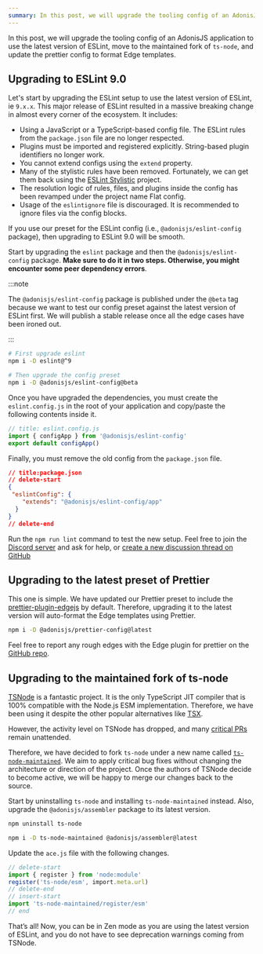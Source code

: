 ```yaml
---
summary: In this post, we will upgrade the tooling config of an AdonisJS application to use the latest version of ESLint, move to the maintained fork of TSNode, and update the prettier config to format Edge templates.
---
```


In this post, we will upgrade the tooling config of an AdonisJS application to use the latest version of ESLint, move to the maintained fork of `ts-node`, and update the prettier config to format Edge templates.

## Upgrading to ESLint 9.0

Let's start by upgrading the ESLint setup to use the latest version of ESLint, ie `9.x.x`. This major release of ESLint resulted in a massive breaking change in almost every corner of the ecosystem. It includes:

- Using a JavaScript or a TypeScript-based config file. The ESLint rules from the `package.json` file are no longer respected.
- Plugins must be imported and registered explicitly. String-based plugin identifiers no longer work.
- You cannot extend configs using the `extend` property.
- Many of the stylistic rules have been removed. Fortunately, we can get them back using the [ESLint Stylistic](https://eslint.style/) project.
- The resolution logic of rules, files, and plugins inside the config has been revamped under the project name Flat config.
- Usage of the `eslintignore` file is discouraged. It is recommended to ignore files via the config blocks.

If you use our preset for the ESLint config (i.e., `@adonisjs/eslint-config` package), then upgrading to ESLint 9.0 will be smooth. 

Start by upgrading the `eslint` package and then the `@adonisjs/eslint-config` package. **Make sure to do it in two steps. Otherwise, you might encounter some peer dependency errors**.


:::note

The `@adonisjs/eslint-config` package is published under the `@beta` tag because we want to test our config preset against the latest version of ESLint first. We will publish a stable release once all the edge cases have been ironed out.

:::

```sh
# First upgrade eslint
npm i -D eslint@^9

# Then upgrade the config preset
npm i -D @adonisjs/eslint-config@beta
```

Once you have upgraded the dependencies, you must create the `eslint.config.js` in the root of your application and copy/paste the following contents inside it.

```ts
// title: eslint.config.js
import { configApp } from '@adonisjs/eslint-config'
export default configApp()
```

Finally, you must remove the old config from the `package.json` file.

```json
// title:package.json
// delete-start
{
 "eslintConfig": {
    "extends": "@adonisjs/eslint-config/app"
  }
}
// delete-end
```

Run the `npm run lint` command to test the new setup. Feel free to join the [Discord server](https://discord.gg/vDcEjq6) and ask for help, or [create a new discussion thread on GitHub](https://github.com/orgs/adonisjs/discussions/new?category=help)

## Upgrading to the latest preset of Prettier

This one is simple. We have updated our Prettier preset to include the [prettier-plugin-edgejs](https://github.com/sajansharmanz/prettier-plugin-edgejs) by default. Therefore, upgrading it to the latest version will auto-format the Edge templates using Prettier. 

```sh
npm i -D @adonisjs/prettier-config@latest
```

Feel free to report any rough edges with the Edge plugin for prettier on the [GitHub repo](https://github.com/sajansharmanz/prettier-plugin-edgejs).

## Upgrading to the maintained fork of ts-node

[TSNode](https://typestrong.org/ts-node/) is a fantastic project. It is the only TypeScript JIT compiler that is 100% compatible with the Node.js ESM implementation. Therefore, we have been using it despite the other popular alternatives like [TSX](https://tsx.is/).

However, the activity level on TSNode has dropped, and many [critical PRs](https://github.com/TypeStrong/ts-node/pull/2073) remain unattended.  

Therefore, we have decided to fork `ts-node` under a new name called [`ts-node-maintained`](https://github.com/thetutlage/ts-node-maintained). We aim to apply critical bug fixes without changing the architecture or direction of the project. Once the authors of TSNode decide to become active, we will be happy to merge our changes back to the source.

Start by uninstalling `ts-node` and installing `ts-node-maintained` instead. Also, upgrade the `@adonisjs/assembler` package to its latest version.

```sh
npm uninstall ts-node

npm i -D ts-node-maintained @adonisjs/assembler@latest
```

Update the `ace.js` file with the following changes.

```ts
// delete-start
import { register } from 'node:module'
register('ts-node/esm', import.meta.url)
// delete-end
// insert-start
import 'ts-node-maintained/register/esm'
// end
```

That’s all! Now, you can be in Zen mode as you are using the latest version of ESLint, and you do not have to see deprecation warnings coming from TSNode.
